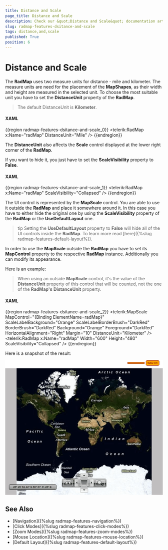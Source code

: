 ```yaml
---
title: Distance and Scale
page_title: Distance and Scale
description: Check our &quot;Distance and Scale&quot; documentation article for the RadMap {{ site.framework_name }} control.
slug: radmap-features-dsitance-and-scale
tags: distance,and,scale
published: True
position: 6
---
```


# Distance and Scale

The __RadMap__ uses two measure units for distance - mile and kilometer. The measure units are need for the placement of the __MapShapes__, as their width and height are measured in the selected unit. To choose the most suitable unit you have to set the __DistanceUnit__ property of the __RadMap__.        

>The default DistanceUnit is __Kilometer__.          

#### __XAML__
{{region radmap-features-dsitance-and-scale_0}}
	<telerik:RadMap x:Name="radMap"
	                DistanceUnit="Mile" />
{{endregion}}

The __DistanceUnit__ also affects the __Scale__ control displayed at the lower right corner of the __RadMap__.       

If you want to hide it, you just have to set the __ScaleVisibility__ property to __False__.        

#### __XAML__
{{region radmap-features-dsitance-and-scale_1}}
	<telerik:RadMap x:Name="radMap"
	                ScaleVisibility="Collapsed" />
{{endregion}}

The UI control is represented by the __MapScale__ control. You are able to use it outside the __RadMap__ and place it somewhere around it. In this case you have to either hide the original one by using the __ScaleVisibility__ property of the __RadMap__ or the __UseDefaultLayout__ one.        

>tip Setting the __UseDefaultLayout__ property to __False__ will hide all of the UI controls inside the __RadMap__. To learn more read [here]({%slug radmap-features-default-layout%}).        

In order to use the __MapScale__ outside the __RadMap__ you have to set its __MapControl__ property to the respective __RadMap__ instance. Additionally you can modify its appearance. 

Here is an example:        

>When using an outside __MapScale__ control, it's the value of the __DistanceUnit__ property of this control that will be counted, not the one of the __RadMap's__ __DistanceUnit__ property.          

#### __XAML__
{{region radmap-features-dsitance-and-scale_2}}
	<StackPanel>
	    <telerik:MapScale MapControl="{Binding ElementName=radMap}"
	                        ScaleLabelBackground="Orange"
	                        ScaleLabelBorderBrush="DarkRed"
	                        BorderBrush="DarkRed"
	                        Background="Orange"
	                        Foreground="DarkRed"
	                        HorizontalAlignment="Right"
	                        Margin="10"
	                        DistanceUnit="Kilometer" />
	    <telerik:RadMap x:Name="radMap"
	                    Width="600"
	                    Height="480"
	                    ScaleVisibility="Collapsed" />
	</StackPanel>
{{endregion}}

Here is a snapshot of the result:

![WPF RadMap ](images/RadMap_Features_DistancAndScale_01.png)

## See Also
 * [Navigation]({%slug radmap-features-navigation%})
 * [Click Modes]({%slug radmap-features-click-modes%})
 * [Zoom Modes]({%slug radmap-features-zoom-modes%})
 * [Mouse Location]({%slug radmap-features-mouse-location%})
 * [Default Layout]({%slug radmap-features-default-layout%})